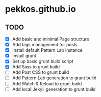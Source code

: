 # pekkos.github.io

## TODO

- [x] Add basic and minimal Page structure
- [x] Add tags management for posts
- [x] Install default Pattern Lab instance
- [x] Install grunt
- [x] Set up basic grunt build script
- [x] Add Sass to grunt build
- [ ] Add Post CSS to grunt build
- [ ] Add Pattern Lab generation to grunt build
- [ ] Add Watch & Reload to grunt build
- [ ] Add local Jekyll generation to grunt build
